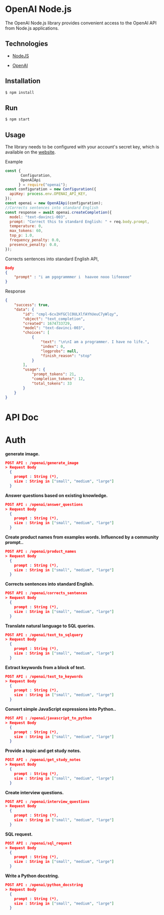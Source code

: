 # OpenAI Node.js

The OpenAI Node.js library provides convenient access to the OpenAI API from Node.js applications.

## Technologies

-  [NodeJS](https://nodejs.org/en/)

-  [OpenAI](https://beta.openai.com/examples)


## Installation

```bash
$ npm install
```
## Run

```bash
$ npm start
```

## Usage

The library needs to be configured with your account's secret key, which is available on the [website](https://beta.openai.com/account/api-keys).

Example
```javascript
const {
       Configuration,
       OpenAIApi
      } = require("openai");
const configuration = new Configuration({
  apiKey: process.env.OPENAI_API_KEY,
});
const openai = new OpenAIApi(configuration);
//Corrects sentences into standard English
const response = await openai.createCompletion({
  model: "text-davinci-003",
  prompt: "Correct this to standard English: " + req.body.prompt,
  temperature: 0,
  max_tokens: 60,
  top_p: 1.0,
  frequency_penalty: 0.0,
  presence_penalty: 0.0,
});
```

Corrects sentences into standard English API,

```json
Body
{
    "prompt" : "i am pgogrammmer i  haavee nooo lifeeeee"
}
```
Response
```json
{
    "success": true,
    "data": {
        "id": "cmpl-6cv2HfGClC0ULXlfAYhUeuC7yWlqy",
        "object": "text_completion",
        "created": 1674733729,
        "model": "text-davinci-003",
        "choices": [
            {
                "text": "\n\nI am a programmer. I have no life.",
                "index": 0,
                "logprobs": null,
                "finish_reason": "stop"
            }
        ],
        "usage": {
            "prompt_tokens": 21,
            "completion_tokens": 12,
            "total_tokens": 33
        }
    }
}
```

# API Doc
# Auth

**generate image.**
```json
POST API : /openai/generate_image
> Request Body
  {
    prompt : String (*),
    size : String in ["small", "medium", "large"]
  }
```

**Answer questions based on existing knowledge.**
```json
POST API : /openai/answer_questions
> Request Body
  {
    prompt : String (*),
    size : String in ["small", "medium", "large"]
  }
```

**Create product names from examples words. Influenced by a community prompt..**
```json
POST API : /openai/product_names
> Request Body
  {
    prompt : String (*),
    size : String in ["small", "medium", "large"]
  }
```

**Corrects sentences into standard English.**
```json
POST API : /openai/corrects_sentences
> Request Body
  {
    prompt : String (*),
    size : String in ["small", "medium", "large"]
  }
```

**Translate natural language to SQL queries.**
```json
POST API : /openai/text_to_sqlquery
> Request Body
  {
    prompt : String (*),
    size : String in ["small", "medium", "large"]
  }
```

**Extract keywords from a block of text.**
```json
POST API : /openai/text_to_keywords
> Request Body
  {
    prompt : String (*),
    size : String in ["small", "medium", "large"]
  }
```

**Convert simple JavaScript expressions into Python..**
```json
POST API : /openai/javascript_to_python
> Request Body
  {
    prompt : String (*),
    size : String in ["small", "medium", "large"]
  }
```

**Provide a topic and get study notes.**
```json
POST API : /openai/get_study_notes
> Request Body
  {
    prompt : String (*),
    size : String in ["small", "medium", "large"]
  }
```

**Create interview questions.**
```json
POST API : /openai/interview_questions
> Request Body
  {
    prompt : String (*),
    size : String in ["small", "medium", "large"]
  }
```

**SQL request.**
```json
POST API : /openai/sql_request
> Request Body
  {
    prompt : String (*),
    size : String in ["small", "medium", "large"]
  }
```

**Write a Python docstring.**
```json
POST API : /openai/python_docstring
> Request Body
  {
    prompt : String (*),
    size : String in ["small", "medium", "large"]
  }
```
